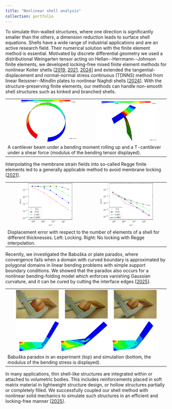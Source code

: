 ```yaml
---
title: "Nonlinear shell analysis"
collection: portfolio
---
```


To simulate thin-walled structures, where one direction is significantly smaller than the others, a dimension reduction leads to surface shell equations. Shells have a wide range of industrial applications and are an active research field. Their numerical solution with the finite element method is essential. Motivated by discrete differential geometry we used a distributional Weingarten tensor acting on Hellan--Herrmann--Johnson finite elements, we developed locking-free mixed finite element methods for nonlinear Koiter shells [[2019](https://michaelneunteufel.github.io/publication/2019-NS-The-Hellan), [2021](https://michaelneunteufel.github.io/publication/2021-N-Mixed-Fini), [2024](https://michaelneunteufel.github.io/publication/2024-NS-The-Hellan)] and extended the tangential-displacement and normal-normal stress continuous (TDNNS) method from linear Reissner--Mindlin plates to nonlinear Naghdi shells [[2024](https://michaelneunteufel.github.io/publication/2024-NS-The-Hellan)]. With the structure-preserving finite elements, our methods can handle non-smooth shell structures such as kinked and branched shells. 



<table style="border-collapse: collapse; border: none;">
<tr style="border: none;">
<td style="border: none;">
<center>
<img width="80%" src='/images/portfolio/shell_2.png'>
</center>
</td>
<td style="border: none;">
<center>
<img width="80%" src='/images/portfolio/kink_2.png'>
</center>
</td>
</tr>
<tr style="border: none;">
 <td colspan="2" class="cap foot" style="border: none;">
A cantilever beam under a bending moment rolling up and a T-cantilever under a shear force (modulus of the bending tensor displayed).
 </td>
 </tr>
</table>


Interpolating the membrane strain fields into so-called Regge finite elements led to a generally applicable method to avoid membrane locking [[2021](https://michaelneunteufel.github.io/publication/2021-NS-Avoiding-M)].

<table style="border-collapse: collapse; border: none;">
<tr style="border: none;">
<td style="border: none;">
<center>
<img width="70%" src='/images/portfolio/plot_hyperboloid2_p1_lin.pdf'>
</center>
</td>
<td style="border: none;">
<center>
<img width="70%" src='/images/portfolio/plot_hyperboloid2_p1_lin_reg.pdf'>
</center>
</td>
</tr>
<tr style="border: none;">
 <td colspan="2" class="cap foot" style="border: none;">
Displacement error with respect to the number of elements of a shell for different thicknesses. Left: Locking. Right: No locking with Regge interpolation.
 </td>
 </tr>
</table>

Recently, we investigated the Babu&scaron;ka or plate paradox, where convergence fails when a domain with curved boundary is approximated by polygonal domains in linear bending problems with simple support boundary conditions. We showed that the paradox also occurs for a nonlinear bending-folding model which enforces vanishing Gaussian curvature, and it can be cured by cutting the interface edges [[2025](https://michaelneunteufel.github.io/publication/2025-BBHN-Babuvska's)]. 

<table style="border-collapse: collapse; border: none;">
<tr style="border: none;">
<td style="border: none;">
<center>
<img width="90%" src='/images/portfolio/experiment_paradox.png'>
</center>
</td>
</tr>
<tr style="border: none;">
<td style="border: none;">
<center>
<img width="90%" src='/images/portfolio/simulation_paradox.png'>
</center>
</td>
</tr>
<tr style="border: none;">
 <td colspan="2" class="cap foot" style="border: none;">
Babu&scaron;ka paradox in an experiment (top) and simulation (bottom, the modulus of the bending stress is displayed).
 </td>
 </tr>
</table>


In many applications, thin shell-like structures are integrated within or attached to volumetric bodies. This includes reinforcements placed in soft matrix material in lightweight structure design, or hollow structures partially or completely filled. We successfully coupled our shell method with nonlinear solid mechanics to simulate such structures in an efficient and locking-free manner [[2025](https://michaelneunteufel.github.io/publication/2025-PN-Direct-Cou)].